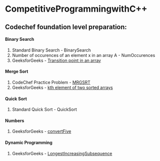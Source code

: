 # CompetitiveProgrammingwithC++
## Codechef foundation level preparation: 
#### Binary Search
1. Standard Binary Search - BinarySearch
2. Number of occurences of an element x in an array A - NumOccurences
3. GeeksforGeeks - [Transition point in an array](https://practice.geeksforgeeks.org/problems/find-transition-point/1)
#### Merge Sort
1. CodeChef Practice Problem - [MRGSRT](https://www.codechef.com/problems/MRGSRT)
2. GeeksforGeeks - [kth element of two sorted arrays](https://practice.geeksforgeeks.org/problems/k-th-element-of-two-sorted-array/0/) 
#### Quick Sort
1. Standard Quick Sort - QuickSort
#### Numbers
1. GeeksforGeeks - [convertFive](https://practice.geeksforgeeks.org/problems/replace-all-0s-with-5/1/)
#### Dynamic Programming
1. GeeksforGeeks - [LongestIncreasingSubsequence](https://practice.geeksforgeeks.org/problems/longest-increasing-subsequence/0/)
